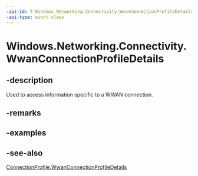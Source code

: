 ```yaml
---
-api-id: T:Windows.Networking.Connectivity.WwanConnectionProfileDetails
-api-type: winrt class
---
```


<!-- Class syntax.
public class WwanConnectionProfileDetails : Windows.Networking.Connectivity.IWwanConnectionProfileDetails
-->

# Windows.Networking.Connectivity.WwanConnectionProfileDetails

## -description
Used to access information specific to a WWAN connection.

## -remarks

## -examples

## -see-also
[ConnectionProfile.WwanConnectionProfileDetails](https://docs.microsoft.com/uwp/api/windows.networking.connectivity.connectionprofile.WwanConnectionProfileDetails)